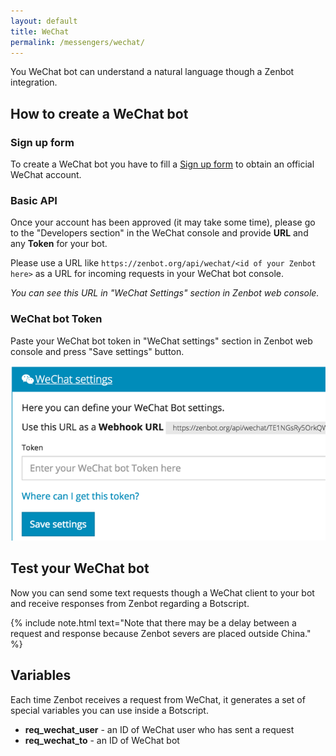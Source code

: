 ```yaml
---
layout: default
title: WeChat
permalink: /messengers/wechat/
---
```


You WeChat bot can understand a natural language though a Zenbot integration.

## How to create a WeChat bot

### Sign up form
To create a WeChat bot you have to fill a [Sign up form](https://mp.weixin.qq.com/cgi-bin/readtemplate?t=register/step1_tmpl) to obtain an official WeChat account.

### Basic API
Once your account has been approved (it may take some time), please go to the "Developers section" in the WeChat console and provide **URL** and any **Token** for your bot.

Please use a URL like `https://zenbot.org/api/wechat/<id of your Zenbot here>` as a URL for incoming requests in your WeChat bot console.

_You can see this URL in "WeChat Settings" section in Zenbot web console._

### WeChat bot Token
Paste your WeChat bot token in "WeChat settings" section in Zenbot web console and press "Save settings" button.

![WeChat settings](/img/wechat.png)

## Test your WeChat bot
Now you can send some text requests though a WeChat client to your bot and receive responses from Zenbot regarding a Botscript.

{% include note.html text="Note that there may be a delay between a request and response because Zenbot severs are placed outside China." %}

## Variables
Each time Zenbot receives a request from WeChat, it generates a set of special variables you can use inside a Botscript.

- **req_wechat_user** - an ID of WeChat user who has sent a request
- **req_wechat_to** - an ID of WeChat bot